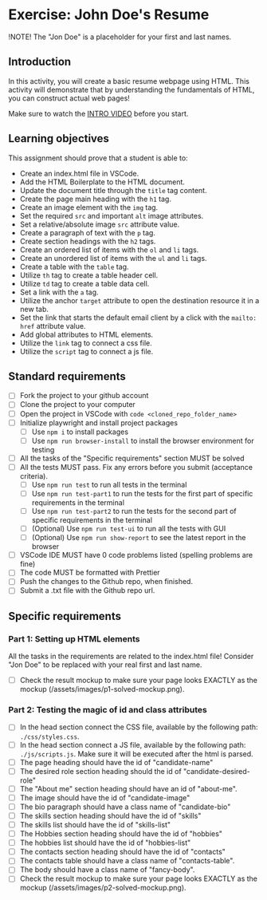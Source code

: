 # Exercise: John Doe's Resume

!NOTE! The "Jon Doe" is a placeholder for your first and last names.

## Introduction

In this activity, you will create a basic resume webpage using HTML. This activity will demonstrate that by understanding the fundamentals of HTML, you can construct actual web pages!

Make sure to watch the [INTRO VIDEO](https://www.looom.com/share/7dc80d1a15f74d718dba51ed8490cacd?sid=40bfa1ba-526c-49b2-993f-7822deb6f731) before you start.

## Learning objectives

This assignment should prove that a student is able to:

- Create an index.html file in VSCode.
- Add the HTML Boilerplate to the HTML document.
- Update the document title through the `title` tag content.
- Create the page main heading with the `h1` tag.
- Create an image element with the `img` tag.
- Set the required `src` and important `alt` image attributes.
- Set a relative/absolute image `src` attribute value.
- Create a paragraph of text with the `p` tag.
- Create section headings with the `h2` tags.
- Create an ordered list of items with the `ol` and `li` tags.
- Create an unordered list of items with the `ul` and `li` tags.
- Create a table with the `table` tag.
- Utilize `th` tag to create a table header cell.
- Utilize `td` tag to create a table data cell.
- Set a link with the `a` tag.
- Utilize the anchor `target` attribute to open the destination resource it in a new tab.
- Set the link that starts the default email client by a click with the `mailto:` `href` attribute value.
- Add global attributes to HTML elements.
- Utilize the `link` tag to connect a css file.
- Utilize the `script` tag to connect a js file.

## Standard requirements

- [ ] Fork the project to your github account
- [ ] Clone the project to your computer
- [ ] Open the project in VSCode with `code <cloned_repo_folder_name>`
- [ ] Initialize playwright and install project packages
  - [ ] Use `npm i` to install packages
  - [ ] Use `npm run browser-install` to install the browser environment for testing
- [ ] All the tasks of the "Specific requirements" section MUST be solved
- [ ] All the tests MUST pass. Fix any errors before you submit (acceptance criteria).
  - [ ] Use `npm run test` to run all tests in the terminal
  - [ ] Use `npm run test-part1` to run the tests for the first part of specific requirements in the terminal
  - [ ] Use `npm run test-part2` to run the tests for the second part of specific requirements in the terminal
  - [ ] (Optional) Use `npm run test-ui` to run all the tests with GUI
  - [ ] (Optional) Use `npm run show-report` to see the latest report in the browser
- [ ] VSCode IDE MUST have 0 code problems listed (spelling problems are fine)
- [ ] The code MUST be formatted with Prettier
- [ ] Push the changes to the Github repo, when finished.
- [ ] Submit a .txt file with the Github repo url.

## Specific requirements

### Part 1: Setting up HTML elements

All the tasks in the requirements are related to the index.html file! Consider "Jon Doe" to be replaced with your real first and last name.

<!-- - [ ] Create an html file with the name of "index" in the root of the project -->
<!-- - [ ] Add HTML Boilerplate to the document -->
<!-- - [ ] Set the document title to be "Jon Doe's resume". -->
<!-- - [ ] Set the page heading to be "Jon Doe" -->
<!-- - [ ] Add a section heading with the content of "Talented Frontend developer" that represents the desired role. -->
<!-- - [ ] Add an image with required and important attributes -->
  <!-- - [ ] The image path should be `./assets/avatars/fake_person.jpg`. This image is included into the project already. -->
  <!-- - [ ] The image alternative text should match the page title. -->
<!-- - [ ] Add a section heading with the content of "About Me". -->
<!-- - [ ] Add a paragraph of text (50 words at least) as the John Doe's bio. You can use random text for the paragraph content. -->
<!-- - [ ] Add the section heading "My Skills" -->
<!-- - [ ] Add the ORDERED list and add 6 random item into it. (Feel free to use the devslopes website to get the real skill names or use some random skill names) -->
<!-- - [ ] Add the section heading "My Hobbies" -->
<!-- - [ ] Add the UNORDERED list of 4 hobbies -->
<!-- - [ ] Add the section heading "Contact Me" -->
<!-- - [ ] Add the table of two columns and 4 rows. The first column for every row is the table header with the service name. The second column is for the value. -->
<!-- - [ ] Add Discord as a service and your discord's real username as a value to the table. -->
<!-- - [ ] Add LinkedIn as a service and your linkedIn's real username as a value to the table. Make the value to be a link to your LinkedIn profile page opened in a new tab. -->

<!-- - [ ] Add Email as a service and your real email as the value of both the href and content. Make it to be a link that starts the new email message app. -->
<!-- - [ ] Add Github as a service and use your real github username as a value. Make the value to be a link that leads to your github profile in a new browser tab. -->

- [ ] Check the result mockup to make sure your page looks EXACTLY as the mockup (/assets/images/p1-solved-mockup.png).

### Part 2: Testing the magic of id and class attributes

- [ ] In the head section connect the CSS file, available by the following path: `./css/styles.css`.
- [ ] In the head section connect a JS file, available by the following path: `./js/scripts.js`. Make sure it will be executed after the html is parsed.
- [ ] The page heading should have the id of "candidate-name"
- [ ] The desired role section heading should the id of "candidate-desired-role"
- [ ] The "About me" section heading should have an id of "about-me".
- [ ] The image should have the id of "candidate-image"
- [ ] The bio paragraph should have a class name of "candidate-bio"
- [ ] The skills section heading should have the id of "skills"
- [ ] The skills list should have the id of "skills-list"
- [ ] The Hobbies section heading should have the id of "hobbies"
- [ ] The hobbies list should have the id of "hobbies-list"
- [ ] The contacts section heading should have the id of "contacts"
- [ ] The contacts table should have a class name of "contacts-table".
- [ ] The body should have a class name of "fancy-body".
- [ ] Check the result mockup to make sure your page looks EXACTLY as the mockup (/assets/images/p2-solved-mockup.png).
